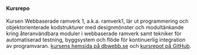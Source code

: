 #### Kursrepo

Kursen Webbaserade ramverk 1, a.k.a. ramverk1, lär ut programmering och objektorienterade kodstrukturer med designmönster och modultänkande kring återanvändbara moduler i webbaserade ramverk samt tekniker för automatiserad testning, byggsystem och flöde för kontinuerlig integration av programvaran. [kursens hemsida på dbwebb.se](https://dbwebb.se/kurser/ramverk1-v2) och [kursrepot på GitHub](https://github.com/dbwebb-se/ramverk1).
